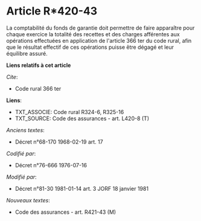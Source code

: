# Article R*420-43

La comptabilité du fonds de garantie doit permettre de faire apparaître pour chaque exercice la totalité des recettes et des
charges afférentes aux opérations effectuées en application de l'article 366 ter du code rural, afin que le résultat effectif
de ces opérations puisse être dégagé et leur équilibre assuré.

**Liens relatifs à cet article**

_Cite_:

  - Code rural 366 ter

**Liens**:

  - TXT_ASSOCIE: Code rural R324-6, R325-16
  - TXT_SOURCE: Code des assurances - art. L420-8 (T)

_Anciens textes_:

  - Décret n°68-170 1968-02-19 art. 17

_Codifié par_:

  - Décret n°76-666 1976-07-16

_Modifié par_:

  - Décret n°81-30 1981-01-14 art. 3 JORF 18 janvier 1981

_Nouveaux textes_:

  - Code des assurances - art. R421-43 (M)

